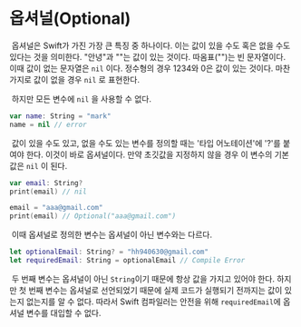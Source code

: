 # 옵셔널(Optional)



​	옵셔널은 Swift가 가진 가장 큰 특징 중 하나이다. 이는 값이 있을 수도 혹은 없을 수도 있다는 것을 의미한다. "안녕"과 ""는 값이 있는 것이다. 따옴표("")는 빈 문자열이다. 이때 값이 없는 문자열은 `nil` 이다. 정수형의 경우 1234와 0은 값이 있는 것이다. 마찬가지로 값이 없을 경우 `nil` 로 표현한다.

​	하지만 모든 변수에 `nil` 을 사용할 수 없다.

```swift
var name: String = "mark"
name = nil // error
```

​	값이 있을 수도 있고, 없을 수도 있는 변수를 정의할 때는 '타입 어노테이션'에 '?'를 붙여야 한다. 이것이 바로 옵셔널이다. 만약 초깃값을 지정하지 않을 경우 이 변수의 기본값은 `nil` 이 된다.

```swift
var email: String? 
print(email) // nil 

email = "aaa@gmail.com" 
print(email) // Optional("aaa@gmail.com")
```



​	이때 옵셔널로 정의한 변수는 옵셔널이 아닌 변수와는 다르다.

```swift
let optionalEmail: String? = "hh940630@gmail.com" 
let requiredEmail: String = optionalEmail // Compile Error
```

​	두 번째 변수는 옵셔널이 아닌 `String`이기 때문에 항상 값을 가지고 있어야 한다. 하지만 첫 번째 변수는 옵셔널로 선언되었기 때문에 실제 코드가 실행되기 전까지는 값이 있는지 없는지를 알 수 없다. 따라서 Swift 컴파일러는 안전을 위해 `requiredEmail`에 옵셔널 변수를 대입할 수 없다.